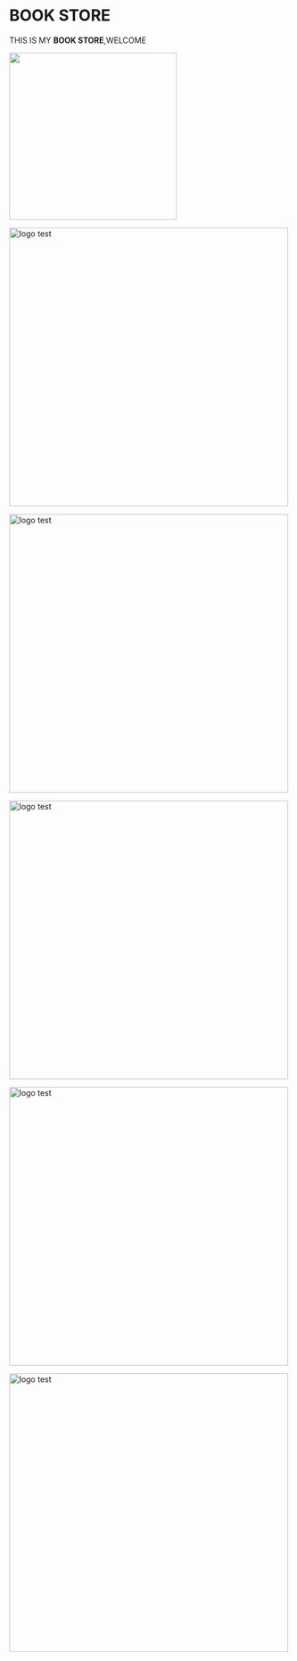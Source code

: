 <!DOCTYPE html>
<html>
    <head>
        <meta charset="UTF-8"/>
        <title>BOOK STORE</title>
        <meta name="description" content="this is our book store"/>
    </head> 
    <body>
        <!-- 
        src = source
        alt = alternative text
         -->
        <h1>BOOK STORE </h1>
        <P>THIS IS MY <b>BOOK STORE</b>,WELCOME</P>
        <p><img src="https://i.pinimg.com/736x/ac/4f/f5/ac4ff54eda7bfff48bacd8e5bb8a7b8a.jpg" alt="" width="300px" height="300px"></p>
        <!-- <p><img src="imags/imags2/ac4ff54eda7bfff48bacd8e5bb8a7b8a.jpg" alt="" width="300px" height="300px"></p>
        <p><img src="imags/imags2/ac4ff54eda7bfff48bacd8e5bb8a7b8a.jpg" alt="will not show" width="300px" height="300px"></p>
        <p><img src="imags/imags2/ac4ff54eda7bfff48bacd8e5bb8a7b8a.jpg" alt="logo test" width="300px" height="300px"></p> -->
        <p><img src="https://leksolo.lekmanga.net/wp-content/uploads/WP-manga/data/manga_5ed13172a2b6e/5ab50c272dad1211509d12ab0c6971e9/001.jpg" alt="logo test" width="500px" height="500px"></p>
        <p><img src="https://leksolo.lekmanga.net/wp-content/uploads/WP-manga/data/manga_5ed13172a2b6e/5ab50c272dad1211509d12ab0c6971e9/002.jpg" alt="logo test" width="500px" height="500px"></p>
        <p><img src="https://leksolo.lekmanga.net/wp-content/uploads/WP-manga/data/manga_5ed13172a2b6e/5ab50c272dad1211509d12ab0c6971e9/003.jpg" alt="logo test" width="500px" height="500px"></p>
        <p><img src="https://leksolo.lekmanga.net/wp-content/uploads/WP-manga/data/manga_5ed13172a2b6e/5ab50c272dad1211509d12ab0c6971e9/004.jpg" alt="logo test" width="500px" height="500px"></p>
        <p><img src="https://leksolo.lekmanga.net/wp-content/uploads/WP-manga/data/manga_5ed13172a2b6e/5ab50c272dad1211509d12ab0c6971e9/005.jpg" alt="logo test" width="500px" height="500px"></p>
    </body>
</html>
